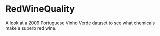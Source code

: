 # RedWineQuality
A look at a 2009 Portuguese Vinho Verde dataset to see what chemicals make a superb red wine.

